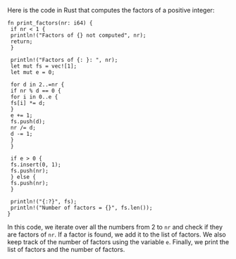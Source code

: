 Here is the code in Rust that computes the factors of a positive integer:
```
fn print_factors(nr: i64) {
 if nr < 1 {
 println!("Factors of {} not computed", nr);
 return;
 }
 
 println!("Factors of {: }: ", nr);
 let mut fs = vec![1];
 let mut e = 0;
 
 for d in 2..=nr {
 if nr % d == 0 {
 for i in 0..e {
 fs[i] *= d;
 }
 e += 1;
 fs.push(d);
 nr /= d;
 d -= 1;
 }
 }
 
 if e > 0 {
 fs.insert(0, 1);
 fs.push(nr);
 } else {
 fs.push(nr);
 }
 
 println!("{:?}", fs);
 println!("Number of factors = {}", fs.len());
}
```
In this code, we iterate over all the numbers from 2 to `nr` and check if they are factors of `nr`. If a factor is found, we add it to the list of factors. We also keep track of the number of factors using the variable `e`. Finally, we print the list of factors and the number of factors.

